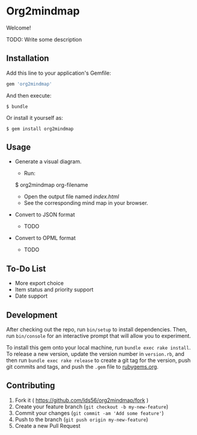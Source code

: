 # Org2mindmap

Welcome!

TODO: Write some description

## Installation

Add this line to your application's Gemfile:

```ruby
gem 'org2mindmap'
```

And then execute:

    $ bundle

Or install it yourself as:

    $ gem install org2mindmap

## Usage

- Generate a visual diagram.
  - Run:

   $ org2mindmap org-filename

  - Open the output file named *index.html*
  - See the corresponding mind map in your browser.

- Convert to JSON format
  - TODO

- Convert to OPML format
  - TODO

## To-Do List

- More export choice
- Item status and priority support
- Date support

## Development

After checking out the repo, run `bin/setup` to install dependencies. Then, run `bin/console` for an interactive prompt that will allow you to experiment.

To install this gem onto your local machine, run `bundle exec rake install`. To release a new version, update the version number in `version.rb`, and then run `bundle exec rake release` to create a git tag for the version, push git commits and tags, and push the `.gem` file to [rubygems.org](https://rubygems.org).

## Contributing

1. Fork it ( https://github.com/lds56/org2mindmap/fork )
2. Create your feature branch (`git checkout -b my-new-feature`)
3. Commit your changes (`git commit -am 'Add some feature'`)
4. Push to the branch (`git push origin my-new-feature`)
5. Create a new Pull Request
